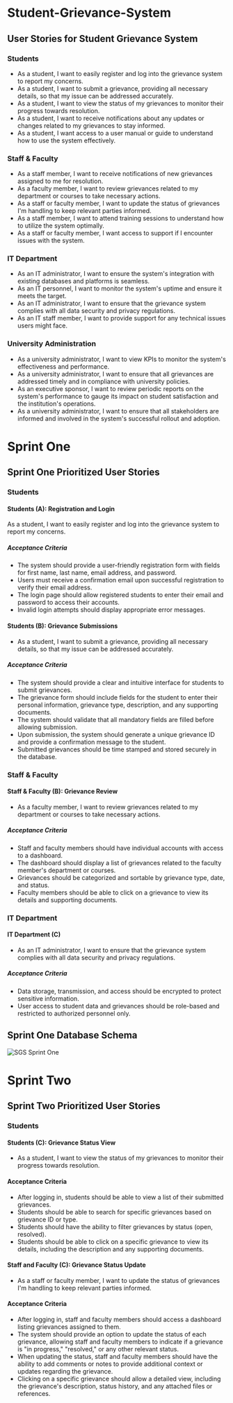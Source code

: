 # Student-Grievance-System

## User Stories for Student Grievance System

### Students
- As a student, I want to easily register and log into the grievance system to report my concerns.
- As a student, I want to submit a grievance, providing all necessary details, so that my issue can be addressed accurately.
- As a student, I want to view the status of my grievances to monitor their progress towards resolution.
- As a student, I want to receive notifications about any updates or changes related to my grievances to stay informed.
- As a student, I want access to a user manual or guide to understand how to use the system effectively.
### Staff & Faculty
- As a staff member, I want to receive notifications of new grievances assigned to me for resolution.
- As a faculty member, I want to review grievances related to my department or courses to take necessary actions.
- As a staff or faculty member, I want to update the status of grievances I'm handling to keep relevant parties informed.
- As a staff member, I want to attend training sessions to understand how to utilize the system optimally.
- As a staff or faculty member, I want access to support if I encounter issues with the system.
### IT Department
- As an IT administrator, I want to ensure the system's integration with existing databases and platforms is seamless.
- As an IT personnel, I want to monitor the system's uptime and ensure it meets the target.
- As an IT administrator, I want to ensure that the grievance system complies with all data security and privacy regulations.
- As an IT staff member, I want to provide support for any technical issues users might face.
### University Administration
- As a university administrator, I want to view KPIs to monitor the system's effectiveness and performance.
- As a university administrator, I want to ensure that all grievances are addressed timely and in compliance with university policies.
- As an executive sponsor, I want to review periodic reports on the system's performance to gauge its impact on student satisfaction and the institution's operations.
- As a university administrator, I want to ensure that all stakeholders are informed and involved in the system's successful rollout and adoption.



# Sprint One

## Sprint One Prioritized User Stories 

### Students
#### Students (A): Registration and Login
As a student, I want to easily register and log into the grievance system to report my concerns.

##### Acceptance Criteria
- The system should provide a user-friendly registration form with fields for first name, last name, email address, and password.
- Users must receive a confirmation email upon successful registration to verify their email address.
- The login page should allow registered students to enter their email and password to access their accounts.
- Invalid login attempts should display appropriate error messages.

#### Students (B): Grievance Submissions 
- As a student, I want to submit a grievance, providing all necessary details, so that my issue can be addressed accurately.

##### Acceptance Criteria
- The system should provide a clear and intuitive interface for students to submit grievances.
- The grievance form should include fields for the student to enter their personal information, grievance type, description, and any supporting documents.
- The system should validate that all mandatory fields are filled before allowing submission.
- Upon submission, the system should generate a unique grievance ID and provide a confirmation message to the student.
- Submitted grievances should be time stamped and stored securely in the database.



### Staff & Faculty 
#### Staff & Faculty (B): Grievance Review
- As a faculty member, I want to review grievances related to my department or courses to take necessary actions. 

##### Acceptance Criteria
- Staff and faculty members should have individual accounts with access to a dashboard.
- The dashboard should display a list of grievances related to the faculty member's department or courses.
- Grievances should be categorized and sortable by grievance type, date, and status.
- Faculty members should be able to click on a grievance to view its details and supporting documents.


### IT Department 
#### IT Department (C)
- As an IT administrator, I want to ensure that the grievance system complies with all data security and privacy regulations. 

##### Acceptance Criteria
- Data storage, transmission, and access should be encrypted to protect sensitive information.
- User access to student data and grievances should be role-based and restricted to authorized personnel only.

## Sprint One Database Schema 
![SGS Sprint One](https://github.com/Bahaa-Hammad/Student-Grievance-System/assets/89856041/073be02a-dc45-41f4-8c2a-fe5ccc885d04)


# Sprint Two

## Sprint Two Prioritized User Stories 

### Students
#### Students (C): Grievance Status View
- As a student, I want to view the status of my grievances to monitor their progress towards resolution. 

#### Acceptance Criteria
- After logging in, students should be able to view a list of their submitted grievances.
- Students should be able to search for specific grievances based on grievance ID or type.
- Students should have the ability to filter grievances by status (open, resolved).
- Students should be able to click on a specific grievance to view its details, including the description and any supporting documents.

#### Staff and Faculty (C): Grievance Status Update
- As a staff or faculty member, I want to update the status of grievances I'm handling to keep relevant parties informed.

#### Acceptance Criteria
- After logging in, staff and faculty members should access a dashboard listing grievances assigned to them.
- The system should provide an option to update the status of each grievance, allowing staff and faculty members to indicate if a grievance is "in progress," "resolved," or any other relevant status. 
- When updating the status, staff and faculty members should have the ability to add comments or notes to provide additional context or updates regarding the grievance. 
- Clicking on a specific grievance should allow a detailed view, including the grievance's description, status history, and any attached files or references.

